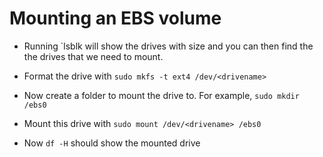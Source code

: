 # Mounting an EBS volume

* Running `lsblk will show the drives with size and you can then find the
  the drives that we need to mount.

* Format the drive with `sudo mkfs -t ext4 /dev/<drivename>`

* Now create a folder to mount the drive to. For example,
  `sudo mkdir /ebs0`

* Mount this drive with `sudo mount /dev/<drivename> /ebs0`

* Now `df -H` should show the mounted drive
